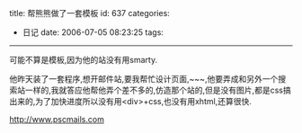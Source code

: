 title: 帮熊熊做了一套模板
id: 637
categories:
  - 日记
date: 2006-07-05 08:23:25
tags:
---

可能不算是模板,因为他的站没有用smarty.

他昨天装了一套程序,想开邮件站,要我帮忙设计页面,~~~,他要弄成和另外一个搜索站一样的,我就答应他帮他弄个差不多的,仿造那个站的,但是没有图片,都是css搞出来的,为了加快进度所以没有用&lt;div&gt;+css,也没有用xhtml,还算很快.

http://www.pscmails.com